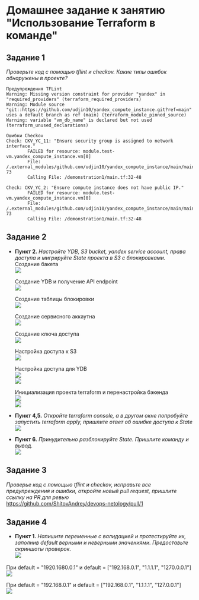 # Домашнее задание к занятию "Использование Terraform в команде"

## Задание 1
  <em>Проверьте код с помощью tflint и checkov. Какие типы ошибок обнаружены в проекте?</em>

  ```
  Предупреждения TFLint
  Warning: Missing version constraint for provider "yandex" in "required_providers" (terraform_required_providers)
  Warning: Module source "git::https://github.com/udjin10/yandex_compute_instance.git?ref=main" uses a default branch as ref (main) (terraform_module_pinned_source)
  Warning: variable "vm_db_name" is declared but not used (terraform_unused_declarations)

  Ошибки Checkov
  Check: CKV_YC_11: "Ensure security group is assigned to network interface."
          FAILED for resource: module.test-vm.yandex_compute_instance.vm[0]
          File: /.external_modules/github.com/udjin10/yandex_compute_instance/main/main.tf:24-73
          Calling File: /demonstration1/main.tf:32-48

  Check: CKV_YC_2: "Ensure compute instance does not have public IP."
          FAILED for resource: module.test-vm.yandex_compute_instance.vm[0]
          File: /.external_modules/github.com/udjin10/yandex_compute_instance/main/main.tf:24-73
          Calling File: /demonstration1/main.tf:32-48
  ```

## Задание 2
  * **Пункт 2.**  <em>Настройте YDB, S3 bucket, yandex service account, права доступа и мигрируйте State проекта в S3 с блокировками.</em>  
    Создание бакета  
    ![](/hw-05/backet.png)  
    
    Создание YDB и получение API endpoint  
    ![](/hw-05/db.png)  
    
    Создание таблицы блокировки  
    ![](/hw-05/table.png)  

    Создание сервисного аккаутна  
    ![](/hw-05/acc.png)  

    Создание ключа доступа  
    ![](/hw-05/key.png)  

    Настройка доступа к S3  
    ![](/hw-05/acl.png)  

    Настройка доступа для YDB  
    ![](/hw-05/access.png)  
    ![](/hw-05/role.png)  

    Инициализация проекта terraform и перенастройка бэкенда  
    ![](/hw-05/init.png)  
    ![](/hw-05/reconfigure.png)  

  * **Пункт 4,5.**  <em>Откройте terraform console, а в другом окне попробуйте запустить terraform apply, пришлите ответ об ошибке доступа к State</em>   
    ![](/hw-05/lock.png)  

  * **Пункт 6.**  <em>Принудительно разблокируйте State. Пришлите команду и вывод.</em>  
    ![](/hw-05/unlock.png)

## Задание 3  
  <em>Проверье код с помощью tflint и checkov, исправьте все предупреждения и ошибки, откройте новый pull request, пришлите ссылку на PR для ревью</em>  
  https://github.com/ShitovAndrey/devops-netology/pull/1  

## Задание 4
  * **Пункт 1.** <em>Напишите переменные с валидацией и протестируйте их, заполнив default верными и неверными значениями. Предоставьте скриншоты проверок.</em>  
  ![](/hw-05/validata_vars.png)  

  При default = "1920.1680.0.1" и default = ["192.168.0.1", "1.1.1.1", "1270.0.0.1"]  
  ![](/hw-05/validata_vars_error.png)  

  При default = "192.168.0.1" и default = ["192.168.0.1", "1.1.1.1", "127.0.0.1"]  
  ![](/hw-05/validata_vars_ok.png)  